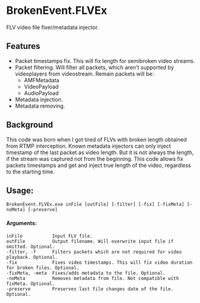 # BrokenEvent.FLVEx
FLV video file fixer/metadata injector.

## Features

* Packet timestamps fix. This will fix length for semibroken video streams.
* Packet filtering. Will filter all packets, which aren't supported by videoplayers from videostream. Remain packets will be:
  * AMFMetadata
  * VideoPayload
  * AudioPayload
* Metadata injection.
* Metadata removing.

## Background
This code was born when I got tired of FLVs with broken length obtained from RTMP interception. Known metadata injectors can only inject timestamp of the last packet as video length. But it is not always the length, if the stream was captured not from the beginning. This code allows fix packets timestamps and get and inject true length of the video, regardless to the starting time.

## Usage:

```BrokenEvent.FLVEx.exe inFile [outFile] [-filter] [-fix] [-fixMeta] [-noMeta] [-preserve]```

#### Arguments:

```
inFile           Input FLV file.
outFile          Output filename. Will overwrite input file if omitted. Optional.
-filter, -f      Filters packets which are not required for video playback. Optional.
-fix             Fixes video timestamps. This will fix video duration for broken files. Optional.
-fixMeta, -meta  Fixes/adds metadata to the file. Optional.
-noMeta          Removes metadata from file. Not compatible with fixMeta. Optional.
-preserve        Preserves last file changes date of the file. Optional.
```
